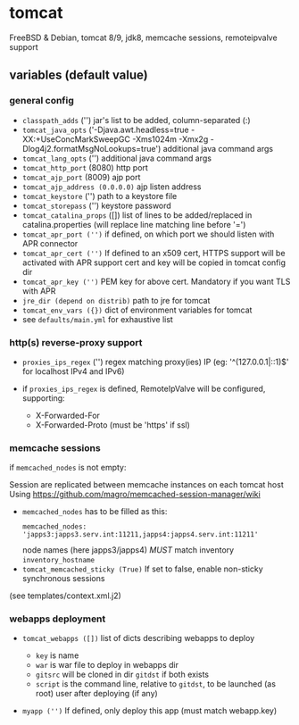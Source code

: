 # tomcat

FreeBSD & Debian, tomcat 8/9, jdk8, memcache sessions, remoteipvalve support

## variables (default value)

### general config

* `classpath_adds` ('')
  jar's list to be added, column-separated (:)
* `tomcat_java_opts` ('-Djava.awt.headless=true -XX:+UseConcMarkSweepGC -Xms1024m -Xmx2g -Dlog4j2.formatMsgNoLookups=true')
  additional java command args
* `tomcat_lang_opts` ('')
  additional java command args
* `tomcat_http_port` (8080)
  http port
* `tomcat_ajp_port` (8009)
  ajp port
* `tomcat_ajp_address (0.0.0.0)`
  ajp listen address
* `tomcat_keystore` ('')
  path to a keystore file
* `tomcat_storepass` ('')
  keystore password
* `tomcat_catalina_props` ([])
  list of lines to be added/replaced in catalina.properties
  (will replace line matching line before '=')
* `tomcat_apr_port ('')`
  if defined, on which port we should listen with APR connector
* `tomcat_apr_cert ('')`
  If defined to an x509 cert, HTTPS support will be activated with APR support
  cert and key will be copied in tomcat config dir
* `tomcat_apr_key ('')`
  PEM key for above cert. Mandatory if you want TLS with APR
* `jre_dir (depend on distrib)`
  path to jre for tomcat
* `tomcat_env_vars ({})`
  dict of environment variables for tomcat
* see `defaults/main.yml` for exhaustive list

### http(s) reverse-proxy support

* `proxies_ips_regex` ('')
  regex matching proxy(ies) IP (eg: '^(127\.0\.0\.1|::1)$' for localhost IPv4 and IPv6)

* if `proxies_ips_regex` is defined, RemoteIpValve will be configured, supporting:
  * X-Forwarded-For
  * X-Forwarded-Proto (must be 'https' if ssl)

### memcache sessions

if `memcached_nodes` is not empty:

Session are replicated between memcache instances on each tomcat host 
Using https://github.com/magro/memcached-session-manager/wiki

* `memcached_nodes` has to be filled as this:
  <code><pre>memcached_nodes: 'japps3:japps3.serv.int:11211,japps4:japps4.serv.int:11211'</pre></code>
  node names (here japps3/japps4) *MUST* match inventory `inventory_hostname`
* `tomcat_memcached_sticky (True)`
  If set to false, enable non-sticky synchronous sessions

(see templates/context.xml.j2)

### webapps deployment

* `tomcat_webapps ([])` list of dicts describing webapps to deploy
  * `key` is name
  * `war` is war file to deploy in webapps dir
  * `gitsrc` will be cloned in dir `gitdst` if both exists
  * `script` is the command line, relative to `gitdst`, to be launched (as root) user after deploying (if any)

* `myapp ('')` If defined, only deploy this app (must match webapp.key)
